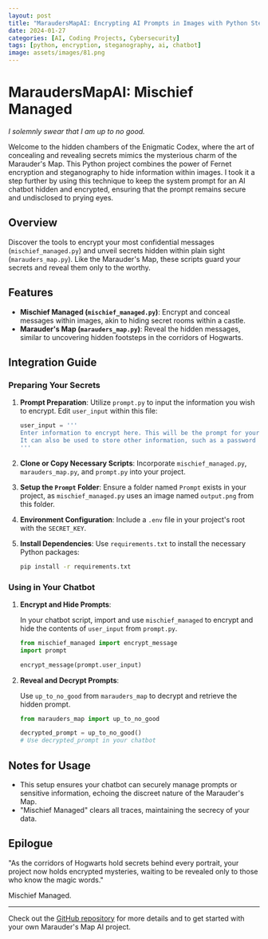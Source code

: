 ```yaml
---
layout: post
title: "MaraudersMapAI: Encrypting AI Prompts in Images with Python Steganography"
date: 2024-01-27
categories: [AI, Coding Projects, Cybersecurity]
tags: [python, encryption, steganography, ai, chatbot]
image: assets/images/81.png
---
```


# MaraudersMapAI: Mischief Managed

*I solemnly swear that I am up to no good.*

Welcome to the hidden chambers of the Enigmatic Codex, where the art of concealing and revealing secrets mimics the mysterious charm of the Marauder's Map. This Python project combines the power of Fernet encryption and steganography to hide information within images. I took it a step further by using this technique to keep the system prompt for an AI chatbot hidden and encrypted, ensuring that the prompt remains secure and undisclosed to prying eyes.

## Overview

Discover the tools to encrypt your most confidential messages (`mischief_managed.py`) and unveil secrets hidden within plain sight (`marauders_map.py`). Like the Marauder's Map, these scripts guard your secrets and reveal them only to the worthy.

## Features

- **Mischief Managed (`mischief_managed.py`)**: Encrypt and conceal messages within images, akin to hiding secret rooms within a castle.
- **Marauder's Map (`marauders_map.py`)**: Reveal the hidden messages, similar to uncovering hidden footsteps in the corridors of Hogwarts.

## Integration Guide

### Preparing Your Secrets

1. **Prompt Preparation**: Utilize `prompt.py` to input the information you wish to encrypt. Edit `user_input` within this file:

    ```python
    user_input = ''' 
    Enter information to encrypt here. This will be the prompt for your AI system. 
    It can also be used to store other information, such as a password or a secret message or entire codebase.
    '''
    ```

2. **Clone or Copy Necessary Scripts**: Incorporate `mischief_managed.py`, `marauders_map.py`, and `prompt.py` into your project.

3. **Setup the `Prompt` Folder**: Ensure a folder named `Prompt` exists in your project, as `mischief_managed.py` uses an image named `output.png` from this folder.

4. **Environment Configuration**: Include a `.env` file in your project's root with the `SECRET_KEY`.

5. **Install Dependencies**: Use `requirements.txt` to install the necessary Python packages:

    ```sh
    pip install -r requirements.txt
    ```

### Using in Your Chatbot

1. **Encrypt and Hide Prompts**:

    In your chatbot script, import and use `mischief_managed` to encrypt and hide the contents of `user_input` from `prompt.py`.

    ```python
    from mischief_managed import encrypt_message
    import prompt

    encrypt_message(prompt.user_input)
    ```

2. **Reveal and Decrypt Prompts**:

    Use `up_to_no_good` from `marauders_map` to decrypt and retrieve the hidden prompt.

    ```python
    from marauders_map import up_to_no_good

    decrypted_prompt = up_to_no_good()
    # Use decrypted_prompt in your chatbot
    ```

## Notes for Usage

- This setup ensures your chatbot can securely manage prompts or sensitive information, echoing the discreet nature of the Marauder's Map.
- "Mischief Managed" clears all traces, maintaining the secrecy of your data.

## Epilogue

"As the corridors of Hogwarts hold secrets behind every portrait, your project now holds encrypted mysteries, waiting to be revealed only to those who know the magic words."

Mischief Managed.

---

Check out the [GitHub repository](https://github.com/ECTO-1A/MaruadersMapAI) for more details and to get started with your own Marauder's Map AI project.